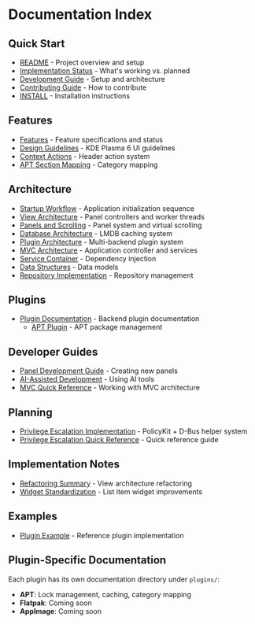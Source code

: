 # Documentation Index

## Quick Start
- [README](../README.md) - Project overview and setup
- [Implementation Status](STATUS.md) - What's working vs. planned
- [Development Guide](DEVELOPMENT.md) - Setup and architecture
- [Contributing Guide](CONTRIBUTING.md) - How to contribute
- [INSTALL](../INSTALL.md) - Installation instructions

## Features
- [Features](features/FEATURES.md) - Feature specifications and status
- [Design Guidelines](features/DESIGN_GUIDELINES.md) - KDE Plasma 6 UI guidelines
- [Context Actions](features/CONTEXT_ACTIONS.md) - Header action system
- [APT Section Mapping](features/APT_SECTION_MAPPING.md) - Category mapping

## Architecture
- [Startup Workflow](architecture/STARTUP_WORKFLOW.md) - Application initialization sequence
- [View Architecture](architecture/VIEW_ARCHITECTURE.md) - Panel controllers and worker threads
- [Panels and Scrolling](architecture/PANELS_AND_SCROLLING.md) - Panel system and virtual scrolling
- [Database Architecture](architecture/DATABASE_ARCHITECTURE.md) - LMDB caching system
- [Plugin Architecture](architecture/PLUGIN_ARCHITECTURE.md) - Multi-backend plugin system
- [MVC Architecture](architecture/MVC_REFACTOR_ARCHITECTURE.md) - Application controller and services
- [Service Container](architecture/SERVICE_CONTAINER.md) - Dependency injection
- [Data Structures](architecture/DATA_STRUCTURES.md) - Data models
- [Repository Implementation](architecture/REPOSITORY_IMPLEMENTATION.md) - Repository management

## Plugins
- [Plugin Documentation](plugins/) - Backend plugin documentation
  - [APT Plugin](plugins/apt/) - APT package management

## Developer Guides
- [Panel Development Guide](developer/PANEL_DEVELOPMENT_GUIDE.md) - Creating new panels
- [AI-Assisted Development](developer/AI_ASSISTED_DEVELOPMENT.md) - Using AI tools
- [MVC Quick Reference](developer/MVC_QUICK_REFERENCE.md) - Working with MVC architecture

## Planning
- [Privilege Escalation Implementation](planning/PRIVILEGE_ESCALATION_IMPLEMENTATION.md) - PolicyKit + D-Bus helper system
- [Privilege Escalation Quick Reference](planning/PRIVILEGE_ESCALATION_QUICK_REF.md) - Quick reference guide

## Implementation Notes
- [Refactoring Summary](REFACTORING_SUMMARY.md) - View architecture refactoring
- [Widget Standardization](WIDGET_STANDARDIZATION.md) - List item widget improvements

## Examples
- [Plugin Example](examples/PLUGIN_EXAMPLE.md) - Reference plugin implementation

## Plugin-Specific Documentation
Each plugin has its own documentation directory under `plugins/`:
- **APT**: Lock management, caching, category mapping
- **Flatpak**: Coming soon
- **AppImage**: Coming soon
